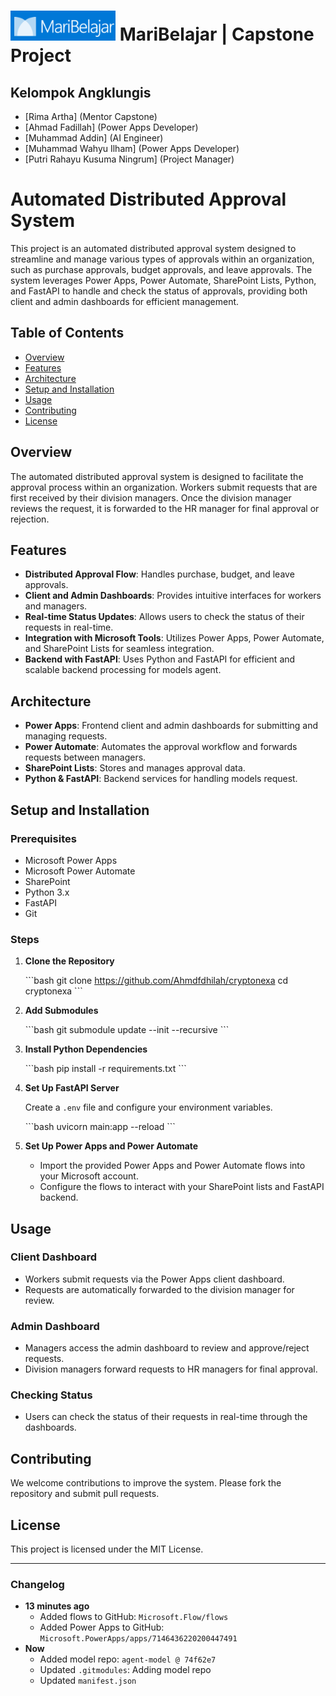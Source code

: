 # ![Icon](./logo.png) MariBelajar | Capstone Project 
## Kelompok Angklungis

 - [Rima Artha] (Mentor Capstone)
 - [Ahmad Fadillah] (Power Apps Developer)
 - [Muhammad Addin] (AI Engineer)
 - [Muhammad Wahyu Ilham] (Power Apps Developer)
 - [Putri Rahayu Kusuma Ningrum] (Project Manager)

# Automated Distributed Approval System

This project is an automated distributed approval system designed to streamline and manage various types of approvals within an organization, such as purchase approvals, budget approvals, and leave approvals. The system leverages Power Apps, Power Automate, SharePoint Lists, Python, and FastAPI to handle and check the status of approvals, providing both client and admin dashboards for efficient management.

## Table of Contents

- [Overview](#overview)
- [Features](#features)
- [Architecture](#architecture)
- [Setup and Installation](#setup-and-installation)
- [Usage](#usage)
- [Contributing](#contributing)
- [License](#license)

## Overview

The automated distributed approval system is designed to facilitate the approval process within an organization. Workers submit requests that are first received by their division managers. Once the division manager reviews the request, it is forwarded to the HR manager for final approval or rejection.

## Features

- **Distributed Approval Flow**: Handles purchase, budget, and leave approvals.
- **Client and Admin Dashboards**: Provides intuitive interfaces for workers and managers.
- **Real-time Status Updates**: Allows users to check the status of their requests in real-time.
- **Integration with Microsoft Tools**: Utilizes Power Apps, Power Automate, and SharePoint Lists for seamless integration.
- **Backend with FastAPI**: Uses Python and FastAPI for efficient and scalable backend processing for models agent.

## Architecture

- **Power Apps**: Frontend client and admin dashboards for submitting and managing requests.
- **Power Automate**: Automates the approval workflow and forwards requests between managers.
- **SharePoint Lists**: Stores and manages approval data.
- **Python & FastAPI**: Backend services for handling models request.

## Setup and Installation

### Prerequisites

- Microsoft Power Apps
- Microsoft Power Automate
- SharePoint
- Python 3.x
- FastAPI
- Git

### Steps

1. **Clone the Repository**

   \```bash
   git clone https://github.com/Ahmdfdhilah/cryptonexa
   cd cryptonexa
   \```

2. **Add Submodules**

   \```bash
   git submodule update --init --recursive
   \```

3. **Install Python Dependencies**

   \```bash
   pip install -r requirements.txt
   \```

4. **Set Up FastAPI Server**

   Create a `.env` file and configure your environment variables.

   \```bash
   uvicorn main:app --reload
   \```

5. **Set Up Power Apps and Power Automate**

   - Import the provided Power Apps and Power Automate flows into your Microsoft account.
   - Configure the flows to interact with your SharePoint lists and FastAPI backend.

## Usage

### Client Dashboard

- Workers submit requests via the Power Apps client dashboard.
- Requests are automatically forwarded to the division manager for review.

### Admin Dashboard

- Managers access the admin dashboard to review and approve/reject requests.
- Division managers forward requests to HR managers for final approval.

### Checking Status

- Users can check the status of their requests in real-time through the dashboards.

## Contributing

We welcome contributions to improve the system. Please fork the repository and submit pull requests.

## License

This project is licensed under the MIT License.

---

### Changelog

- **13 minutes ago**
  - Added flows to GitHub: `Microsoft.Flow/flows`
  - Added Power Apps to GitHub: `Microsoft.PowerApps/apps/7146436220200447491`
- **Now**
  - Added model repo: `agent-model @ 74f62e7`
  - Updated `.gitmodules`: Adding model repo
  - Updated `manifest.json`